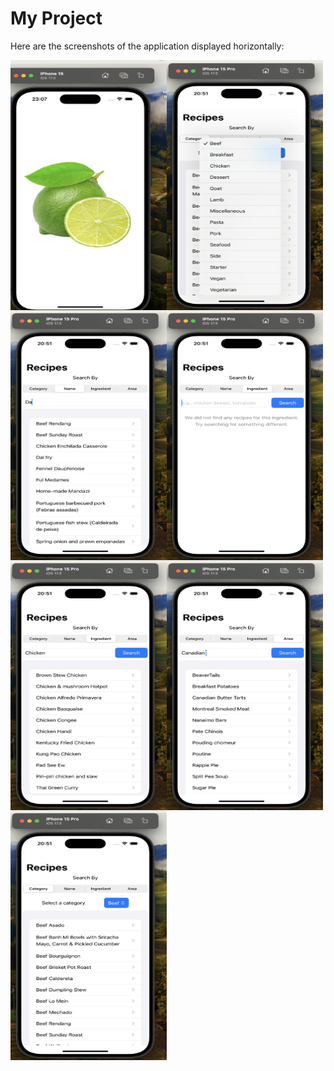 # My Project

Here are the screenshots of the application displayed horizontally:

<div style="display: flex; flex-wrap: wrap;">
    <img src="./Documentation_Images/a1.png" alt="Alt text" width="250" height="400"/>
    <img src="./Documentation_Images/a2.png" alt="Alt text" width="250" height="400"/>
    <img src="./Documentation_Images/a3.png" alt="Alt text" width="250" height="400"/>
    <img src="./Documentation_Images/a4.png" alt="Alt text" width="250" height="400"/>
    <img src="./Documentation_Images/a5.png" alt="Alt text" width="250" height="400"/>
    <img src="./Documentation_Images/a6.png" alt="Alt text" width="250" height="400"/>
    <img src="./Documentation_Images/7.png" alt="Alt text" width="250" height="400"/>
</div>
